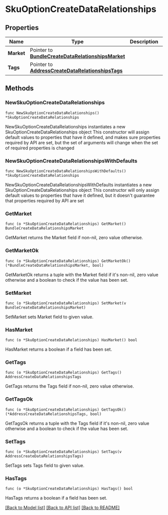 # SkuOptionCreateDataRelationships

## Properties

Name | Type | Description | Notes
------------ | ------------- | ------------- | -------------
**Market** | Pointer to [**BundleCreateDataRelationshipsMarket**](BundleCreateDataRelationshipsMarket.md) |  | [optional] 
**Tags** | Pointer to [**AddressCreateDataRelationshipsTags**](AddressCreateDataRelationshipsTags.md) |  | [optional] 

## Methods

### NewSkuOptionCreateDataRelationships

`func NewSkuOptionCreateDataRelationships() *SkuOptionCreateDataRelationships`

NewSkuOptionCreateDataRelationships instantiates a new SkuOptionCreateDataRelationships object
This constructor will assign default values to properties that have it defined,
and makes sure properties required by API are set, but the set of arguments
will change when the set of required properties is changed

### NewSkuOptionCreateDataRelationshipsWithDefaults

`func NewSkuOptionCreateDataRelationshipsWithDefaults() *SkuOptionCreateDataRelationships`

NewSkuOptionCreateDataRelationshipsWithDefaults instantiates a new SkuOptionCreateDataRelationships object
This constructor will only assign default values to properties that have it defined,
but it doesn't guarantee that properties required by API are set

### GetMarket

`func (o *SkuOptionCreateDataRelationships) GetMarket() BundleCreateDataRelationshipsMarket`

GetMarket returns the Market field if non-nil, zero value otherwise.

### GetMarketOk

`func (o *SkuOptionCreateDataRelationships) GetMarketOk() (*BundleCreateDataRelationshipsMarket, bool)`

GetMarketOk returns a tuple with the Market field if it's non-nil, zero value otherwise
and a boolean to check if the value has been set.

### SetMarket

`func (o *SkuOptionCreateDataRelationships) SetMarket(v BundleCreateDataRelationshipsMarket)`

SetMarket sets Market field to given value.

### HasMarket

`func (o *SkuOptionCreateDataRelationships) HasMarket() bool`

HasMarket returns a boolean if a field has been set.

### GetTags

`func (o *SkuOptionCreateDataRelationships) GetTags() AddressCreateDataRelationshipsTags`

GetTags returns the Tags field if non-nil, zero value otherwise.

### GetTagsOk

`func (o *SkuOptionCreateDataRelationships) GetTagsOk() (*AddressCreateDataRelationshipsTags, bool)`

GetTagsOk returns a tuple with the Tags field if it's non-nil, zero value otherwise
and a boolean to check if the value has been set.

### SetTags

`func (o *SkuOptionCreateDataRelationships) SetTags(v AddressCreateDataRelationshipsTags)`

SetTags sets Tags field to given value.

### HasTags

`func (o *SkuOptionCreateDataRelationships) HasTags() bool`

HasTags returns a boolean if a field has been set.


[[Back to Model list]](../README.md#documentation-for-models) [[Back to API list]](../README.md#documentation-for-api-endpoints) [[Back to README]](../README.md)


